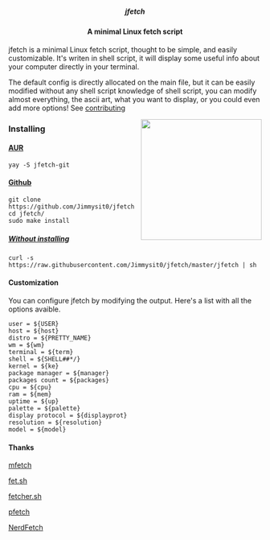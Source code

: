 <h5 align="center">jfetch</h5>
<h4 align="center">A minimal Linux fetch script</h4>

jfetch is a minimal Linux fetch script, thought to be simple, and easily customizable. It's writen in shell script, it will display some useful info about your computer directly in your terminal.

The default config is directly allocated on the main file, but it can be easily modified without any shell script knowledge of shell script, you can modify almost everything, the ascii art, what you want to display, or you could even add more options! See [contributing](https://github.com/Jimmysit0/jfetch/blob/master/contributing.md)

<img src="https://media.discordapp.net/attachments/743573851685912629/784631371519623171/unknown.png" align="right" height="240px">

### Installing

#### [AUR](https://aur.archlinux.org/packages/jfetch-git/)

```
yay -S jfetch-git
```

#### [Github](https://github.com/Jimmysit0/jfetch)

```
git clone https://github.com/Jimmysit0/jfetch
cd jfetch/
sudo make install
```

##### [Without installing](https://raw.githubusercontent.com/Jimmysit0/jfetch/master/jfetch)

```
curl -s https://raw.githubusercontent.com/Jimmysit0/jfetch/master/jfetch | sh
```

#### Customization
You can configure jfetch by modifying the output. Here's a list with all the options avaible.

```
user = ${USER}
host = ${host}
distro = ${PRETTY_NAME}
wm = ${wm}
terminal = ${term}
shell = ${SHELL##*/}
kernel = ${ke}
package manager = ${manager}
packages count = ${packages}
cpu = ${cpu}
ram = ${mem}
uptime = ${up}
palette = ${palette}
display protocol = ${displayprot}
resolution = ${resolution}
model = ${model}
```

#### Thanks

[mfetch](https://github.com/depsterr/mfetch)

[fet.sh](https://github.com/6gk/fet.sh)

[fetcher.sh](https://github.com/unixporn/trup/blob/master/fetcher.sh)

[pfetch](https://github.com/dylanaraps/pfetch)

[NerdFetch](https://github.com/ThatOneCalculator/NerdFetch)
